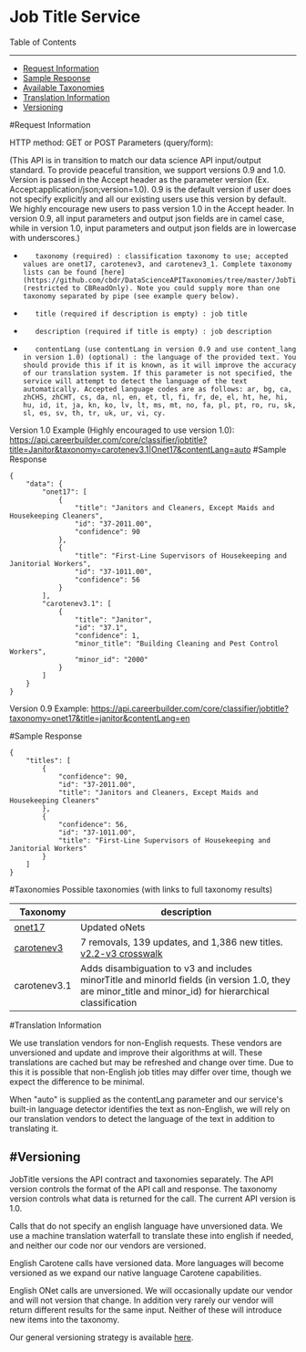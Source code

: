 Job Title Service
=============

Table of Contents
_________
- [Request Information](#request-information)
- [Sample Response](#sample-response)
- [Available Taxonomies](#taxonomies)
- [Translation Information](#translation-information)
- [Versioning](#versioning)



#Request Information


HTTP method: GET or POST
Parameters (query/form):

(This API is in transition to match our data science API input/output standard. To provide peaceful transition, we support versions 0.9 and 1.0. Version is passed in the Accept header as the parameter version (Ex. Accept:application/json;version=1.0). 0.9 is the default version if user does not specify explicitly and all our existing users use this version by default. We highly encourage new users to pass version 1.0 in the Accept header. In version 0.9, all input parameters and output json fields are in camel case, while in version 1.0, input parameters and output json fields are in lowercase with underscores.)
-        taxonomy (required) : classification taxonomy to use; accepted values are onet17, carotenev3, and carotenev3_1. Complete taxonomy lists can be found [here](https://github.com/cbdr/DataScienceAPITaxonomies/tree/master/JobTitle) (restricted to CBReadOnly). Note you could supply more than one taxonomy separated by pipe (see example query below).
-        title (required if description is empty) : job title
-        description (required if title is empty) : job description
-        contentLang (use contentLang in version 0.9 and use content_lang in version 1.0) (optional) : the language of the provided text. You should provide this if it is known, as it will improve the accuracy of our translation system. If this parameter is not specified, the service will attempt to detect the language of the text automatically. Accepted language codes are as follows: ar, bg, ca, zhCHS, zhCHT, cs, da, nl, en, et, tl, fi, fr, de, el, ht, he, hi, hu, id, it, ja, kn, ko, lv, lt, ms, mt, no, fa, pl, pt, ro, ru, sk, sl, es, sv, th, tr, uk, ur, vi, cy.

Version 1.0 Example (Highly encouraged to use version 1.0): https://api.careerbuilder.com/core/classifier/jobtitle?title=Janitor&taxonomy=carotenev3.1|Onet17&contentLang=auto
#Sample Response
```
{
    "data": {
        "onet17": [
            {
                "title": "Janitors and Cleaners, Except Maids and Housekeeping Cleaners",
                "id": "37-2011.00",
                "confidence": 90
            },
            {
                "title": "First-Line Supervisors of Housekeeping and Janitorial Workers",
                "id": "37-1011.00",
                "confidence": 56
            }
        ],
        "carotenev3.1": [
            {
                "title": "Janitor",
                "id": "37.1",
                "confidence": 1,
                "minor_title": "Building Cleaning and Pest Control Workers",
                "minor_id": "2000"
            }
        ]
    }
}
```


Version 0.9 Example: https://api.careerbuilder.com/core/classifier/jobtitle?taxonomy=onet17&title=janitor&contentLang=en

#Sample Response


```
{
    "titles": [
        {
            "confidence": 90,
            "id": "37-2011.00",
            "title": "Janitors and Cleaners, Except Maids and Housekeeping Cleaners"
        },
        {
            "confidence": 56,
            "id": "37-1011.00",
            "title": "First-Line Supervisors of Housekeeping and Janitorial Workers"
        }
    ]
}
```

#Taxonomies
Possible taxonomies (with links to full taxonomy results)

| Taxonomy | description |
|----------|--------------|
| [onet17](https://github.com/cbdr/DataScienceAPITaxonomies/blob/master/JobTitle/oNet17.md) | Updated oNets |
| [carotenev3](https://github.com/cbdr/DataScienceAPITaxonomies/blob/master/JobTitle/CaroteneV3.md) | 7 removals, 139 updates, and 1,386 new titles.  [v2.2-v3 crosswalk](https://github.com/cbdr/DataScienceAPITaxonomies/blob/master/JobTitle/CaroteneV2_2ToV3CrossWalk.md)|
| carotenev3.1 | Adds disambiguation to v3 and includes minorTitle and minorId fields (in version 1.0, they are minor_title and minor_id) for hierarchical classification |

#Translation Information

We use translation vendors for non-English requests. These vendors are unversioned and update and improve their algorithms at will. These translations are cached but may be refreshed and change over time. Due to this it is possible that non-English job titles may differ over time, though we expect the difference to be minimal.

When "auto" is supplied as the contentLang parameter and our service's built-in language detector identifies the text as non-English, we will rely on our translation vendors to detect the language of the text in addition to translating it.

#Versioning
-----------
JobTitle versions the API contract and taxonomies separately.  The API version controls the format of the API call and response.  The taxonomy version controls what data is returned for the call.  The current API version is 1.0.

Calls that do not specify an english language have unversioned data.  We use a machine translation waterfall to translate these into english if needed, and neither our code nor our vendors are versioned.

English Carotene calls have versioned data.  More languages will become versioned as we expand our native language Carotene capabilities.

English ONet calls are unversioned.  We will occasionally update our vendor and will not version that change.  In addition very rarely our vendor will return different results for the same input.  Neither of these will introduce new items into the taxonomy.

Our general versioning strategy is available [here](/Versioning.md).

